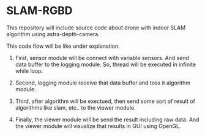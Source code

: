# SLAM-RGBD

This repository will include source code about drone with indoor SLAM algorithm using astra-depth-camera.

This code flow will be like under explanation.

1. First, sensor module will be connect with variable sensors. And send data buffer to the logging module. So, thread will be executed in infinite while loop.

2. Second, logging module receive that data buffer and toss it algorithm module.

3. Third, after algorithm will be exectued, then send some sort of result of algorithms like slam, etc.. to the viewer module.

4. Finally, the viewer module will be send the result including raw data. And the viewer module will visualize that results in GUI using OpenGL.
